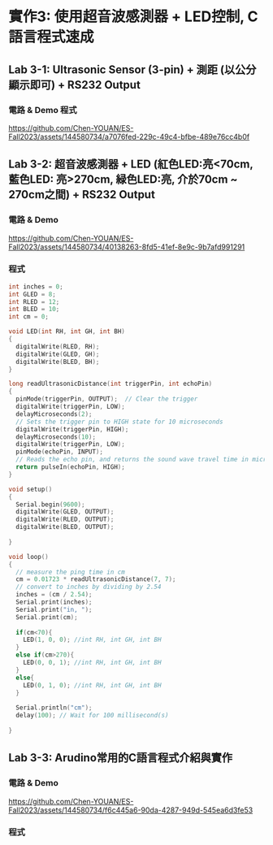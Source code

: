 # 實作3: 使用超音波感測器 + LED控制, C語言程式速成

## Lab 3-1: Ultrasonic Sensor (3-pin) + 測距 (以公分顯示即可) + RS232 Output

### 電路 & Demo 程式

https://github.com/Chen-YOUAN/ES-Fall2023/assets/144580734/a7076fed-229c-49c4-bfbe-489e76cc4b0f

## Lab 3-2: 超音波感測器 + LED (紅色LED:亮<70cm, 藍色LED: 亮>270cm, 緑色LED:亮, 介於70cm ~ 270cm之間) + RS232 Output

### 電路 & Demo

https://github.com/Chen-YOUAN/ES-Fall2023/assets/144580734/40138263-8fd5-41ef-8e9c-9b7afd991291

### 程式

```C
int inches = 0;
int GLED = 8;
int RLED = 12;
int BLED = 10;
int cm = 0;

void LED(int RH, int GH, int BH)
{
  digitalWrite(RLED, RH);
  digitalWrite(GLED, GH);
  digitalWrite(BLED, BH);
}

long readUltrasonicDistance(int triggerPin, int echoPin)
{
  pinMode(triggerPin, OUTPUT);  // Clear the trigger
  digitalWrite(triggerPin, LOW);
  delayMicroseconds(2);
  // Sets the trigger pin to HIGH state for 10 microseconds
  digitalWrite(triggerPin, HIGH);
  delayMicroseconds(10);
  digitalWrite(triggerPin, LOW);
  pinMode(echoPin, INPUT);
  // Reads the echo pin, and returns the sound wave travel time in microseconds
  return pulseIn(echoPin, HIGH);
}

void setup()
{
  Serial.begin(9600);
  digitalWrite(GLED, OUTPUT);
  digitalWrite(RLED, OUTPUT);
  digitalWrite(BLED, OUTPUT);
  
}

void loop()
{
  // measure the ping time in cm
  cm = 0.01723 * readUltrasonicDistance(7, 7);
  // convert to inches by dividing by 2.54
  inches = (cm / 2.54);
  Serial.print(inches);
  Serial.print("in, ");
  Serial.print(cm);
  
  if(cm<70){
    LED(1, 0, 0); //int RH, int GH, int BH
  }
  else if(cm>270){
    LED(0, 0, 1); //int RH, int GH, int BH
  }
  else{
    LED(0, 1, 0); //int RH, int GH, int BH
  }
  
  Serial.println("cm");
  delay(100); // Wait for 100 millisecond(s)
  
}

```

## Lab 3-3: Arudino常用的C語言程式介紹與實作

### 電路 & Demo

https://github.com/Chen-YOUAN/ES-Fall2023/assets/144580734/f6c445a6-90da-4287-949d-545ea6d3fe53

### 程式
